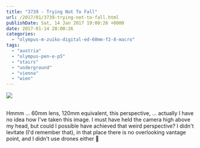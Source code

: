 ```yaml
---
title: "3739 - Trying Not To Fall"
url: /2017/01/3739-trying-not-to-fall.html
publishDate: Sat, 14 Jan 2017 19:00:26 +0000
date: 2017-01-14 20:00:26
categories: 
  - "olympus-m-zuiko-digital-ed-60mm-f2-8-macro"
tags: 
  - "austria"
  - "olympus-pen-e-p5"
  - "stairs"
  - "underground"
  - "vienna"
  - "wien"
---
```

<div class="container">
<div class="center"><a target="_blank" href="https://d25zfm9zpd7gm5.cloudfront.net/1200x1200/2016/20160725_100815_lr.jpg"><img class="webfeedsFeaturedVisual" src="https://d25zfm9zpd7gm5.cloudfront.net/0600x0600/2016/20160725_100815_lr.jpg" /></a></div>
</div>
<br />

Hmmm ... 60mm lens, 120mm equivalent, this perspective, ... actually I have no idea how I've taken this image. I must have held the camera high above my head, but could I possible have achieved that weird perspective? I didn't levitate (I'd remember that), in that place there is no overlooking vantage point, and I didn't use drones either 🙂
